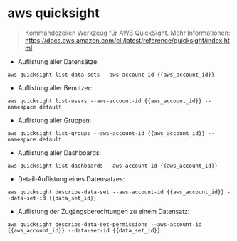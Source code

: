 # aws quicksight

> Kommandozeilen Werkzeug für AWS QuickSight.
> Mehr Informationen: <https://docs.aws.amazon.com/cli/latest/reference/quicksight/index.html>.

- Auflistung aller Datensätze:

`aws quicksight list-data-sets --aws-account-id {{aws_account_id}}`

- Auflistung aller Benutzer:

`aws quicksight list-users --aws-account-id {{aws_account_id}} --namespace default`

- Auflistung aller Gruppen:

`aws quicksight list-groups --aws-account-id {{aws_account_id}} --namespace default`

- Auflistung aller Dashboards:

`aws quicksight list-dashboards --aws-account-id {{aws_account_id}}`

- Detail-Auflistung eines Datensatzes:

`aws quicksight describe-data-set --aws-account-id {{aws_account_id}} --data-set-id {{data_set_id}}`

- Auflistung der Zugängsberechtungen zu einem Datensatz:

`aws quicksight describe-data-set-permissions --aws-account-id {{aws_account_id}} --data-set-id {{data_set_id}}`
